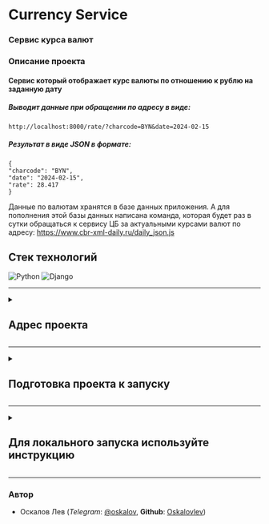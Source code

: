 # Currency Service
### Сервис курса валют

### Описание проекта
#### Сервис который отображает курс валюты по отношению к рублю на заданную дату

##### Выводит данные при обращении по адресу в виде:
    http://localhost:8000/rate/?charcode=BYN&date=2024-02-15
##### Результат в виде JSON в формате:
    {
    "charcode": "BYN",
    "date": "2024-02-15",
    "rate": 28.417
    }


Данные по валютам хранятся в базе данных приложения.
А для пополнения этой базы данных написана команда, которая
будет раз в сутки обращаться к сервису ЦБ за актуальными курсами валют по адресу:
    https://www.cbr-xml-daily.ru/daily_json.js

## Стек технологий
![Python](https://img.shields.io/badge/python-3670A0?style=for-the-badge&logo=python&logoColor=ffdd54)
![Django](https://img.shields.io/badge/django-%23092E20.svg?style=for-the-badge&logo=django&logoColor=white)

---

<details><summary><h2>Адрес проекта</h2></summary>

*(запускается локально)*

    http://127.0.0.1:8000/

> /admin/ # Адрес админки проекта


**Handlers**

```sh
rate/  # Курс валюты

```
</details>

---

<details><summary><h2>Подготовка проекта к запуску</h2></summary>

1. *Склонируйте репозиторий и перейдите в него*:

    ```sh
    git clone https://github.com/Oskalovlev/currency_service.git
    ```
    ```sh
    cd currency_service/
    ```
---
2. *Для работы с PostgreSQL* или MySQL* (По умолчаню используется SQLite):

    * Создайте в корневой директории проекта файл `.env` командой:

        ```sh
        touch .env
        ```
        > Заполните переменные по примеру файла `.env.example`

    * В settings.py главного каталога приложения оставлен шаблон
---
3. *Создайте и активируйте виртуальное окружение*:

    ```sh
    python -m venv venv
    ```
    - Если у вас Linux/macOS
        ```sh
        source venv/bin/activate
        ```

    - Если у вас windows
        ```sh
        source venv/scripts/activate
        ```
---
4. *Обновите pip и установите зависимости*:

    ```sh
    python -m pip install --upgrade pip
    ```
    ```sh
    pip install -r requirements.txt
    ```
</details>

---

<details><summary><h2>Для локального запуска используйте инструкцию</h2></summary>

1. *Выполните миграции*:

    * Инициализируйте миграции (опционально)
        ```sh
        python currency_rate/manage.py migrate
        ```

    * Создайте миграции
        ```sh
        python currency_rate/manage.py makemigrations
        ```

    * Примените миграции
        ```sh
        python currency_rate/manage.py migrate
        ```
---
2. *Создайте суперюзера*:

    ```sh
    python currency_rate/manage.py createsuperuser
    ```

    > Для примера, данные суперюзера:

        username: admin
        mail: admin@admin.ru
        password: admin
        password (again): admin

    > При входе логин указывать с большой буквы `Admin` (если с маленькой не получается зайти)

---

3. *Запустить Cron*:
    ```sh
    python currency_rate/manage.py runcrons
    ```
---
4. *Локальный запуск*:

    ```sh
    python currency_rate/manage.py runserver
    ```
</details>

---


### Автор

- Оскалов Лев (*Telegram*: [@oskalov](https://t.me/oskalov), **Github**: [Oskalovlev](https://github.com/Oskalovlev))
